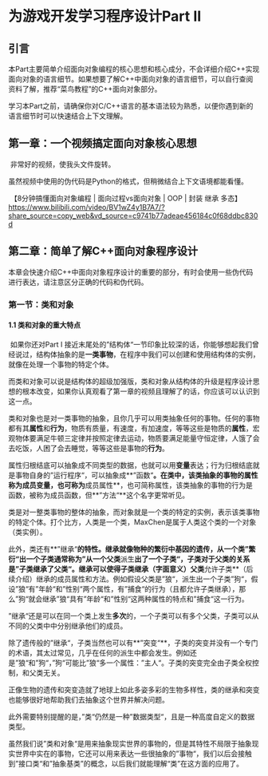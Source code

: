 # 为游戏开发学习程序设计Part II

## 引言

​	本Part主要简单介绍面向对象编程的核心思想和核心成分，不会详细介绍C++实现面向对象的语言细节。如果想要了解C++中面向对象的语言细节，可以自行查阅资料了解，推荐“菜鸟教程”的C++面向对象部分。

​	学习本Part之前，请确保你对C/C++语言的基本语法较为熟悉，以便你遇到新的语言细节时可以快速结合上下文理解。

## 第一章：一个视频搞定面向对象核心思想

​	非常好的视频，使我头文件旋转。

​	虽然视频中使用的伪代码是Python的格式，但稍微结合上下文语境都能看懂。

​	【8分钟搞懂面向对象编程 | 面向过程vs面向对象 | OOP | 封装 继承 多态】 https://www.bilibili.com/video/BV1wZ4y1B7A7/?share_source=copy_web&vd_source=c9741b77adeae456184c0f68ddbc830d



## 第二章：简单了解C++面向对象程序设计

​	本章会快速介绍C++中面向对象程序设计的重要的部分，有时会使用一些伪代码进行表达，请注意区分正确的代码和伪代码。

### 第一节：类和对象

#### 1.1 类和对象的重大特点

​	如果你还对Part I 接近末尾处的”结构体“一节印象比较深的话，你能够想起我们曾经说过，结构体抽象的是**一类事物**，在程序中我们可以创建和使用结构体的实例，就像在处理一个事物的特定个体。

​	而类和对象可以说是结构体的超级加强版，类和对象从结构体的升级是程序设计思想的根本改变，如果你认真观看了第一章的视频且理解了的话，你应该可以认识到这一点。

​	类和对象也是对一类事物的抽象，且你几乎可以用类抽象任何的事物。任何的事物都有其**属性**和**行为**，物质有质量，有速度，有加速度，等等这些是物质的**属性**，宏观物体要满足牛顿三定律并按照定律去运动，物质要满足能量守恒定律，人饿了会去吃饭，人困了会去睡觉，等等这些是事物的**行为**。

​	属性归根结底可以抽象成不同类型的数据，也就可以用**变量**表达；行为归根结底就是事物自身的”运行程序“，可以抽象成**”函数“**。在类中，该类抽象的事物的属性称为成员变量，也可称为**成员属性**，也可简称属性，该类抽象的事物的行为是函数，被称为成员函数，但**”方法“**这个名字更常听见。

​	类是对一整类事物的整体的抽象，而对象就是一个类的特定的实例，表示该类事物的特定个体。打个比方，人类是一个类，MaxChen是属于人类这个类的一个对象（类实例）。

​	此外，类还有**”继承“**的特性。继承就像物种的繁衍中基因的遗传，从一个类”繁衍“出一个子类通常称为”从一个父类**派生**出了一个子类“，子类对于父类的关系是”子类继承了父类“。继承可以使得子类继承（字面意义）父类**允许子类**（后续介绍）继承的成员属性和方法。例如假设父类是”狼“，派生出一个子类”狗“，假设”狼“有”年龄“和”性别“两个属性，有”捕食“的行为（且都允许子类继承），那么”狗“就会继承”狼“具有”年龄“和”性别“这两种属性的特点和”捕食“这一行为。

​	”继承“还是可以在同一个类上发生**多次**的，一个子类可以有多个父类，子类可以从不同的父类中中分别继承他们的成员。

​	除了遗传般的”继承“，子类当然也可以有**”突变“**，子类的突变并没有一个专门的术语，其太过常见，几乎在任何的派生中都会发生。例如还是”狼“和”狗“，”狗“可能比”狼“多一个属性：”主人“。子类的突变完全由子类全权控制，和父类无关。

​	正像生物的遗传和突变造就了地球上如此多姿多彩的生物多样性，类的继承和突变也能够很好地帮助我们去抽象这个世界并解决问题。

​	此外需要特别提醒的是，”类“仍然是一种”数据类型“，且是一种高度自定义的数据类型。

​	虽然我们说”类和对象“是用来抽象现实世界的事物的，但是其特性不局限于抽象现实世界中实在的事物，它还可以用来表达一些很抽象的”事物“，我们以后会接触到”接口类“和”抽象基类”的概念，以后我们就能理解“类”在这方面的应用了。

